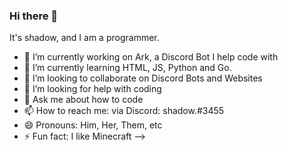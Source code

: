 ### Hi there 👋

It's shadow, and I am a programmer.

- 🔭 I’m currently working on Ark, a Discord Bot I help code with 
- 🌱 I’m currently learning HTML, JS, Python and Go.
- 👯 I’m looking to collaborate on Discord Bots and Websites
- 🤔 I’m looking for help with coding
- 💬 Ask me about how to code
- 📫 How to reach me: via Discord: shadow.#3455
- 😄 Pronouns: Him, Her, Them, etc
- ⚡ Fun fact: I like Minecraft
-->
